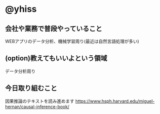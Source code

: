 # @yhiss

## 会社や業務で普段やっていること
WEBアプリのデータ分析、機械学習周り(最近は自然言語処理が多い)

## (option)教えてもいいよという領域
データ分析周り

## 今日取り組むこと
因果推論のテキストを読み進めます
https://www.hsph.harvard.edu/miguel-hernan/causal-inference-book/
